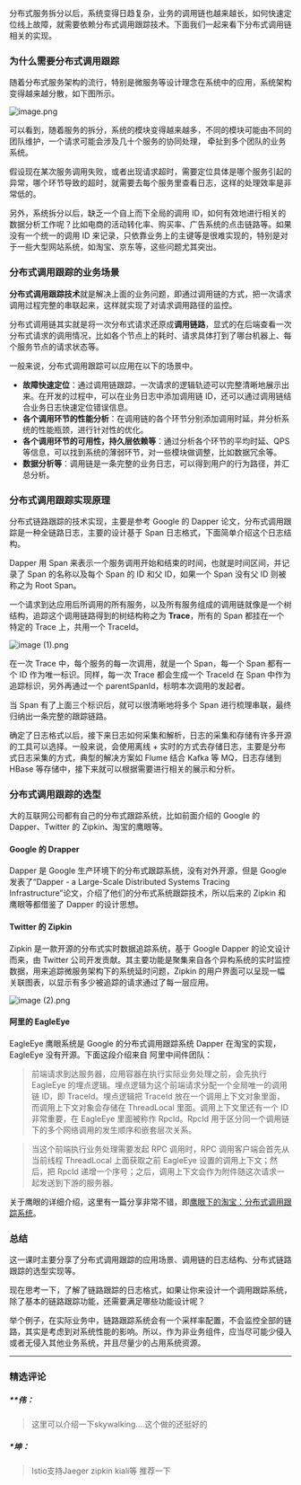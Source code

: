 <p>分布式服务拆分以后，系统变得日趋复杂，业务的调用链也越来越长，如何快速定位线上故障，就需要依赖分布式调用跟踪技术。下面我们一起来看下分布式调用链相关的实现。</p>
<h3>为什么需要分布式调用跟踪</h3>
<p>随着分布式服务架构的流行，特别是微服务等设计理念在系统中的应用，系统架构变得越来越分散，如下图所示。</p>
<p><img src="https://s0.lgstatic.com/i/image/M00/12/19/CgqCHl7M6YaAdXpcAAF2ShT9Ssc825.png" alt="image.png"></p>
<p>可以看到，随着服务的拆分，系统的模块变得越来越多，不同的模块可能由不同的团队维护，一个请求可能会涉及几十个服务的协同处理， 牵扯到多个团队的业务系统。</p>
<p>假设现在某次服务调用失败，或者出现请求超时，需要定位具体是哪个服务引起的异常，哪个环节导致的超时，就需要去每个服务里查看日志，这样的处理效率是非常低的。</p>
<p>另外，系统拆分以后，缺乏一个自上而下全局的调用 ID，如何有效地进行相关的数据分析工作呢？比如电商的活动转化率、购买率、广告系统的点击链路等。如果没有一个统一的调用 ID 来记录，只依靠业务上的主键等是很难实现的，特别是对于一些大型网站系统，如淘宝、京东等，这些问题尤其突出。</p>
<h3>分布式调用跟踪的业务场景</h3>
<p><strong>分布式调用跟踪技术</strong>就是解决上面的业务问题，即通过调用链的方式，把一次请求调用过程完整的串联起来，这样就实现了对请求调用路径的监控。</p>
<p>分布式调用链其实就是将一次分布式请求还原成<strong>调用链路</strong>，显式的在后端查看一次分布式请求的调用情况，比如各个节点上的耗时、请求具体打到了哪台机器上、每个服务节点的请求状态等。</p>
<p>一般来说，分布式调用跟踪可以应用在以下的场景中。</p>
<ul>
<li><strong>故障快速定位</strong>：通过调用链跟踪，一次请求的逻辑轨迹可以完整清晰地展示出来。在开发的过程中，可以在业务日志中添加调用链 ID，还可以通过调用链结合业务日志快速定位错误信息。</li>
<li><strong>各个调用环节的性能分析</strong>：在调用链的各个环节分别添加调用时延，并分析系统的性能瓶颈，进行针对性的优化。</li>
<li><strong>各个调用环节的可用性，持久层依赖等</strong>：通过分析各个环节的平均时延、QPS 等信息，可以找到系统的薄弱环节，对一些模块做调整，比如数据冗余等。</li>
<li><strong>数据分析等</strong>：调用链是一条完整的业务日志，可以得到用户的行为路径，并汇总分析。</li>
</ul>
<h3>分布式调用跟踪实现原理</h3>
<p>分布式链路跟踪的技术实现，主要是参考 Google 的 Dapper 论文，分布式调用跟踪是一种全链路日志，主要的设计基于 Span 日志格式，下面简单介绍这个日志结构。</p>
<p>Dapper 用 Span 来表示一个服务调用开始和结束的时间，也就是时间区间，并记录了 Span 的名称以及每个 Span 的 ID 和父 ID，如果一个 Span 没有父 ID 则被称之为 Root Span。</p>
<p>一个请求到达应用后所调用的所有服务，以及所有服务组成的调用链就像是一个树结构，追踪这个调用链路得到的树结构称之为 <strong>Trace</strong>，所有的 Span 都挂在一个特定的 Trace 上，共用一个 TraceId。</p>
<p><img src="https://s0.lgstatic.com/i/image/M00/12/19/CgqCHl7M6aGALudMAAG903WelvM769.png" alt="image (1).png"></p>
<p>在一次 Trace 中，每个服务的每一次调用，就是一个 Span，每一个 Span 都有一个 ID 作为唯一标识。同样，每一次 Trace 都会生成一个 TraceId 在 Span 中作为追踪标识，另外再通过一个 parentSpanId，标明本次调用的发起者。</p>
<p>当 Span 有了上面三个标识后，就可以很清晰地将多个 Span 进行梳理串联，最终归纳出一条完整的跟踪链路。</p>
<p>确定了日志格式以后，接下来日志如何采集和解析，日志的采集和存储有许多开源的工具可以选择。一般来说，会使用离线 + 实时的方式去存储日志，主要是分布式日志采集的方式，典型的解决方案如 Flume 结合 Kafka 等 MQ，日志存储到 HBase 等存储中，接下来就可以根据需要进行相关的展示和分析。</p>
<h3>分布式调用跟踪的选型</h3>
<p>大的互联网公司都有自己的分布式跟踪系统，比如前面介绍的 Google 的 Dapper、Twitter 的 Zipkin、淘宝的鹰眼等。</p>
<h4>Google 的 Drapper</h4>
<p>Dapper 是 Google 生产环境下的分布式跟踪系统，没有对外开源，但是 Google 发表了“Dapper - a Large-Scale Distributed Systems Tracing Infrastructure”论文，介绍了他们的分布式系统跟踪技术，所以后来的 Zipkin 和鹰眼等都借鉴了 Dapper 的设计思想。</p>
<h4>Twitter 的 Zipkin</h4>
<p>Zipkin 是一款开源的分布式实时数据追踪系统，基于 Google Dapper 的论文设计而来，由 Twitter 公司开发贡献。其主要功能是聚集来自各个异构系统的实时监控数据，用来追踪微服务架构下的系统延时问题，Zipkin 的用户界面可以呈现一幅关联图表，以显示有多少被追踪的请求通过了每一层应用。</p>
<p><img src="https://s0.lgstatic.com/i/image/M00/12/19/CgqCHl7M6a-AfUnxAAGWUVm1UPY645.png" alt="image (2).png"></p>
<h4>阿里的 EagleEye</h4>
<p>EagleEye 鹰眼系统是 Google 的分布式调用跟踪系统 Dapper 在淘宝的实现，EagleEye 没有开源。下面这段介绍来自 阿里中间件团队：</p>
<blockquote>
<p>前端请求到达服务器，应用容器在执行实际业务处理之前，会先执行 EagleEye 的埋点逻辑。埋点逻辑为这个前端请求分配一个全局唯一的调用链 ID，即 TraceId。埋点逻辑把 TraceId 放在一个调用上下文对象里面，而调用上下文对象会存储在 ThreadLocal 里面。调用上下文里还有一个 ID 非常重要，在 EagleEye 里面被称作 RpcId。RpcId 用于区分同一个调用链下的多个网络调用的发生顺序和嵌套层次关系。</p>
</blockquote>
<blockquote>
<p>当这个前端执行业务处理需要发起 RPC 调用时，RPC 调用客户端会首先从当前线程 ThreadLocal 上面获取之前 EagleEye 设置的调用上下文；然后，把 RpcId 递增一个序号；之后，调用上下文会作为附件随这次请求一起发送到下游的服务器。</p>
</blockquote>
<p>关于鹰眼的详细介绍，这里有一篇分享非常不错，即<a href="https://www.slideshare.net/terryice/eagleeye-with-taobaojavaone">鹰眼下的淘宝：分布式调用跟踪系统</a>。</p>
<h3>总结</h3>
<p>这一课时主要分享了分布式调用跟踪的应用场景、调用链的日志结构、分布式链路跟踪的选型实现等。</p>
<p>现在思考一下，了解了链路跟踪的日志格式，如果让你来设计一个调用跟踪系统，除了基本的链路跟踪功能，还需要满足哪些功能设计呢？</p>
<p>举个例子，在实际业务中，链路跟踪系统会有一个采样率配置，不会监控全部的链路，其实是考虑到对系统性能的影响。所以，作为非业务组件，应当尽可能少侵入或者无侵入其他业务系统，并且尽量少的占用系统资源。</p>

---

### 精选评论

##### **伟：
> 这里可以介绍一下skywalking....这个做的还挺好的

##### *坤：
> Istio支持Jaeger zipkin kiali等 推荐一下


